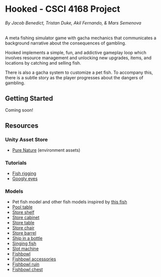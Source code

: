# Hooked - CSCI 4168 Project
###### By Jacob Benedict, Tristan Duke, Akil Fernando, & Mars Semenova

A meta fishing simulator game with gacha mechanics that communicates a background narrative about the consequences of gambling. 

Hooked implements a simple, fun, and addictive gameplay loop which involves resource management and unlocking new upgrades, items, and locations by catching and selling fish.

There is also a gacha system to customize a pet fish. To accompany this, there is a subtle story as the player progresses about the dangers of gambling.

## Getting Started

Coming soon!

## Resources

### Unity Asset Store
- [Pure Nature](https://assetstore.unity.com/packages/3d/environments/pure-nature-188246) (environment assets)

### Tutorials
- [Fish rigging](https://www.youtube.com/watch?v=D0m158KjsZo)
- [Googly eyes](https://www.youtube.com/watch?v=d4MmD7jsrYY&t=21s)

### Models 
- Pet fish model and other fish models inspired by [this fish](https://assetstore.unity.com/packages/3d/environments/pure-nature-188246)
- [Pool table](https://sketchfab.com/3d-models/pool-table-fdacab7310cc4ad7811cb7eff95f486b)
- [Store shelf](https://sketchfab.com/3d-models/old-shelves-tv-stand-and-closets-9fdec87bf0554695aa5c46a6b801d440)
- [Store cabinet](https://sketchfab.com/3d-models/bar-cabinet-fd17f9230e344a1cb62ffc3b848a64fa)
- [Store table](https://sketchfab.com/3d-models/vintage-circular-dining-tables-type-c-22a6859105e843b592b8ff7020c9dc98)
- [Store chair](https://sketchfab.com/3d-models/low-poly-old-wood-chair-724276a77aca4e059ae0d1721da63741)
- [Store barrel](https://sketchfab.com/3d-models/barrel-341eecd25e7f4914a6d321e71e5629af)
- [Ship in a bottle](https://sketchfab.com/3d-models/ship-in-a-bottle-free-download-599eda0ca7264058a774bd42db3e89c0)
- [Singing fish](https://sketchfab.com/3d-models/singing-fish-be1d414591b94c4f9bad500a637d8c56)
- [Slot machine](https://sketchfab.com/3d-models/slot-machine-3efc01588cd34eae99bc78a64fa0970c)
- [Fishbowl](https://sketchfab.com/3d-models/world-skills-fish-bowl-practice-0c1dc0942a244e77929c367e564ab8e4)
- [Fishbowl accessories](https://sketchfab.com/3d-models/room-aquarium-now-animated-3d2177c3e90a4379b3484d811c013284)
- [Fishbowl ruin](https://sketchfab.com/3d-models/temple-ruin-aquarium-decoration-photoscan-fad156666c33460a9074ceaa6ed6c93e)
- [Fishbowl chest](https://sketchfab.com/3d-models/treasure-chest-773a2f35025b4e2e9ac48fd84c16b3ab)
